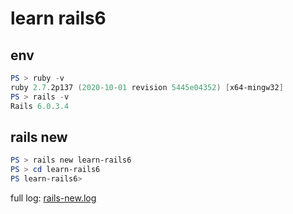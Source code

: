 # learn rails6

## env

```powershell
PS > ruby -v
ruby 2.7.2p137 (2020-10-01 revision 5445e04352) [x64-mingw32]
PS > rails -v
Rails 6.0.3.4
```

## rails new

```powershell
PS > rails new learn-rails6
PS > cd learn-rails6
PS learn-rails6>
```

full log: [rails-new.log](rails-new.log)  



